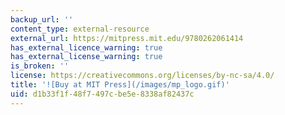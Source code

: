 ```yaml
---
backup_url: ''
content_type: external-resource
external_url: https://mitpress.mit.edu/9780262061414
has_external_licence_warning: true
has_external_license_warning: true
is_broken: ''
license: https://creativecommons.org/licenses/by-nc-sa/4.0/
title: '![Buy at MIT Press](/images/mp_logo.gif)'
uid: d1b33f1f-48f7-497c-be5e-8338af82437c
---
```

